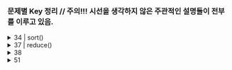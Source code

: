 ### 문제별 Key 정리 // 주의!!! 시선을 생각하지 않은 주관적인 설명들이 전부를 이루고 있음.

<!-- <details>
	<summary>79</summary>
<br>

</details>
 -->
 <details>
	<summary>34 | sort()</summary>
    sort() // 매개변수가 아무것도 없다면 문자열의 순서대로 정리해줌(숫자열 x) 즉, 문자열을 정리해주는 메소드
    but! "156 172 ~~~ 136"을 넣음녀 문자열을 정리해 주는데, 
    "156 172 136 95" 이러면 앞자리가 9인 숫자이므로 정렬을 하지 않는다.
    따라서 sort() 매개변수 안에 함수를 넣어줌
---
    join()이란 메소드는 배열의 있는 워소들을 하나로 묶어 문자열로 반화해줌 
    만약 join(" ")는 공백에 저장해 줌.
    
<br>

</details>

<details>
	<summary>37 | reduce()</summary>
<br>

</details>

<details>
	<summary>38</summary>
<br>
    일단 점수는 오름차순(배열의 끝에 가장 큰수가 위치 하겠지) => map을  돌려 큰 숫자 거르기 (중복 허용함)
</details>

<details>
	<summary>51</summary>
<br>
    shift() // 배열에서 첫번째 요소 제거 후 나머지 반환

    const Arr = [1, 2, 3];
    const result = Arr.shift([Arr[0]]);
    => Arr = [2 , 3];

</de0tails>

<details>
    <summary>52</summary>
<br>
    quick sort() // 기준값을 세우는게 핵심
    Object.concat() // 배열을 서로 붙여줌
</details>

<details>
	<summary>
		56
	</summary>
	<br>
	
    Object란 => {key : value } //{rusia : 17098242} 
    Array란 => 0: russia 1: 17098242
	
---
	
* Object.entries()???
entries를 사용하면 객체가 가지고 있는 모든 프로퍼티를 키와 값 쌍을 배열 형태로 반환해 줌.
예를들어
test = {
a: 1
b: 2
c: 3
};
먼저 test변수가 a,b,c,의 프로퍼티로 이루어져 있는데 Object.entries(test)메소드를 써보면 결과는 이렇다

[Array(2), Array(2), Array(2)]

0: (2)[a,1]
1: (2)[b,2]
2: (2)[a,3]

---

- Math.max.apply(null, numbers)
  fn.apply(thisArg, [args Array])
  this인자를 첫번째로 인자로 받고, 두번째 인자로 배열을 받음. 예를 들면
  var arr = [1,2,3,4,5,6];에서
  Math.mxx(arr);는 에러가 난다.
  왜냐면 전역변수?에 배열을 넣어 Math.max함수를 적용하면 오류가 남.
  Math.max.apply(null, arr); => 6을 반환 받는다

<br>

</details>

<details>
	<summary>59</summary>
<br>
    padstart(n, '=') // n은 처음길이 =은 문자열
</details>

<details>
	<summary>60</summary>
<br>
	
    for in index // 1,2,3,4
    for of 각각의 요소 // 이름1, 이름2, 이름3

</details>

<details>
	<summary>61</summary>
<br>
	
    Object.match(/a/g) // a를 글로벌하게 찾자라는 뜻임 
</details>

<details>
	<summary>64</summary>
<br>
    n % 7 == 0 // 7나누자
    n / 7      // 7로 나눈 나머지
</details>

<details>
	<summary>65</summary>
<br>
	map(e, i) // e는 각각의 인자 값ex) a, b, c / i는 index 값 ex) 0, 1, 2
    map ((e, i) => [e, i]) // [e, i]는 리턴 값
index배열에서 index는 배열 시작으로부터 몇번째 위치???
map과 for each는 하는일이 같은데, for each는 return 값이 undefined로 나옴.
따라서 return값에 배열을 만들어 줘야 함.
    incluse는 포험의 유무를 true, false로 반환함.

</details>

<details>
	<summary>66</summary>
<br>
	for(i=0, i<버스시간.length, i++){}
    =>

    for (i in 버스시간){
    console.log(버스시간[i])
    }

</details>

<details>
	<summary>69</summary>
<br>
	
* includes() VS Filter()

    includes는 요소를 true, false 반환
    Filter는 요소를 찾을 조건을 줄 수 있음

- slice() VS splice()

  slice(start, end) // 처음과 끝에 해당하는 인덱스 값 추출!
  splice(start, end, 추가1,추가2,추가3) // start: 배열의 변경을 시작할 index, end: 배열에서 제거할 요소의 수, 추가1: 배열의 추가요소

</details>

<details>
	<summary>79</summary>
<br>
	
    unshift(test.pop()); 
    pop메소드로 제거된 요소들을 맨 앞으로 밀어줌
</details>

<details>
	<summary>81</summary>
<br>
    
	replace('i', 'p'); // i를 p로 바꿔주자
</details>
<br>
